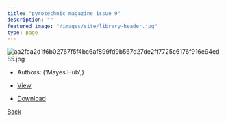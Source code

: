 ```yaml
---
title: "pyrotechnic magazine issue 9"
description: ""
featured_image: "/images/site/library-header.jpg"
type: page
---
```


![aa2fca2d1f6b02767f5f4bc6af899fd9b567d27de2ff7725c6176f916e94ed85.jpg](https://drive.google.com/uc?export=view&id=1j1B0X8AAkYsmrNvyi_UQ8Kr9dW9WMTE_)
* Authors: ('Mayes Hub',)
* <a href="https://drive.google.com/uc?export=view&id=1pZILGI2dxJOgfYszx3bS1uIm6uQBIrFe" target="_blank">View</a>

* [Download](https://drive.google.com/uc?export=download&id=1pZILGI2dxJOgfYszx3bS1uIm6uQBIrFe)

[Back](/library/)
